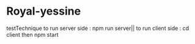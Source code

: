 # Royal-yessine
testTechnique
to run server side : npm run server|| to run client side : cd client then npm start

